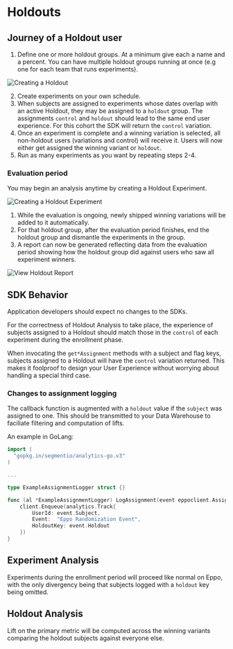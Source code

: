 # Holdouts

## Journey of a Holdout user

1. Define one or more holdout groups. At a minimum give each a name and a percent. You can have multiple holdout groups running at once (e.g one for each team that runs experiments).

![Creating a Holdout](/img/experiments/holdouts/holdouts-docs-setup1.png)

2. Create experiments on your own schedule.
3. When subjects are assigned to experiments whose dates overlap with an active Holdout, 
they may be assigned to a `holdout` group. The assignments `control` and `holdout` should lead to the same end user experience.
For this cohort the SDK will return the `control` variation.
4. Once an experiment is complete and a winning variation is selected, all non-holdout users (variations and control) will receive it. Users will now either get assigned the winning variant or `holdout`.
5. Run as many experiments as you want by repeating steps 2-4.

### Evaluation period

You may begin an analysis anytime by creating a Holdout Experiment.

![Creating a Holdout Experiment](/img/experiments/holdouts/holdouts-create-an-experiment.png)

1. While the evaluation is ongoing, newly shipped winning variations will be added to it automatically.
7. For that holdout group, after the evaluation period finishes, end the holdout group and dismantle the experiments in the group. 
8. A report can now be generated reflecting data from the evaluation period showing how the holdout group did against users who saw all experiment winners.

![View Holdout Report](/img/experiments/holdouts/holdouts-view-report.png)

## SDK Behavior

Application developers should expect no changes to the SDKs.

For the correctness of Holdout Analysis to take place, the experience of
subjects assigned to a Holdout should match those in the `control` of each 
experiment during the enrollment phase.

When invocating the `get*Assignment` methods with a subject and flag keys,
subjects assigned to a Holdout will have the `control` variation returned.
This makes it foolproof to design your User Experience without worrying
about handling a special third case.

### Changes to assignment logging

The callback function is augmented with a `holdout` value if the `subject`
was assigned to one. This should be transmitted to your Data Warehouse
to faciliate filtering and computation of lifts.

An example in GoLang:

```go
import (
  "gopkg.in/segmentio/analytics-go.v3"
)

...

type ExampleAssignmentLogger struct {}

func (al *ExampleAssignmentLogger) LogAssignment(event eppoclient.AssignmentEvent) {
    client.Enqueue(analytics.Track{
        UserId: event.Subject,
        Event:  "Eppo Randomization Event",
        HoldoutKey: event.Holdout
    })
}
```

## Experiment Analysis

Experiments during the enrollment period will proceed like normal on Eppo, 
with the only divergency being that subjects logged with a `holdout` key 
being omitted.

## Holdout Analysis

Lift on the primary metric will be computed across the winning variants comparing the holdout subjects against everyone else.
